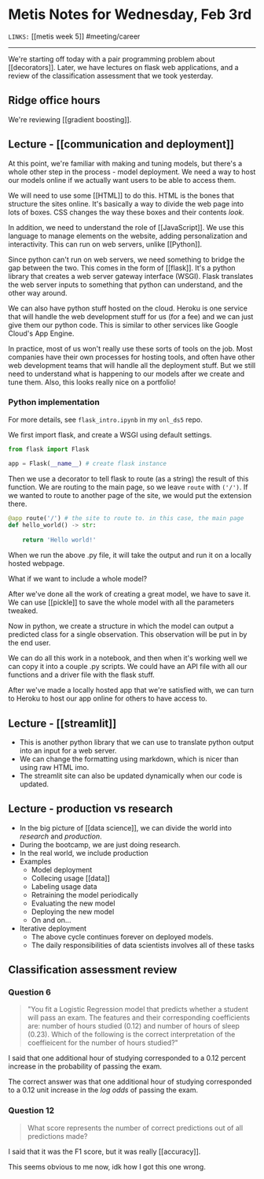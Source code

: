 # Metis Notes for Wednesday, Feb 3rd
`LINKS:` [[metis week 5]]
#meeting/career

---
We're starting off today with a pair programming problem about [[decorators]]. Later, we have lectures on flask web applications, and a review of the classification assessment that we took yesterday. 

## Ridge office hours
We're reviewing [[gradient boosting]]. 

## Lecture - [[communication and deployment]]
At this point, we're familiar with making and tuning models, but there's a whole other step in the process - model deployment. We need a way to host our models online if we actually want users to be able to access them. 

We will need to use some [[HTML]] to do this. HTML is the bones that structure the sites online. It's basically a way to divide the web page into lots of boxes. CSS changes the way these boxes and their contents *look.*

In addition, we need to understand the role of [[JavaScript]]. We use this language to manage elements on the website, adding personalization and interactivity. This can run on web servers, unlike [[Python]]. 

Since python can't run on web servers, we need something to bridge the gap between the two. This comes in the form of [[flask]]. It's a python library that creates a web server gateway interface (WSGI). Flask translates the web server inputs to something that python can understand, and the other way around.

We can also have python stuff hosted on the cloud. Heroku is one service that will handle the web development stuff for us (for a fee) and we can just give them our python code. This is similar to other services like Google Cloud's App Engine. 

In practice, most of us won't really use these sorts of tools on the job. Most companies have their own processes for hosting tools, and often have other web development teams that will handle all the deployment stuff. But we still need to understand what is happening to our models after we create and tune them. Also, this looks really nice on a portfolio!

### Python implementation
For more details, see `flask_intro.ipynb` in my `onl_ds5` repo. 

We first import flask, and  create a WSGI using default settings.

```python
from flask import Flask

app = Flask(__name__) # create flask instance

```

Then we use a decorator to tell flask to route (as a string) the result of this function. We are routing to the main page, so we leave `route` with `('/')`. If we wanted to route to another page of the site, we would put the extension there. 

```python
@app route('/') # the site to route to. in this case, the main page
def hello_world() -> str:
	
	return 'Hello world!'

```

When we run the above .py file, it will take the output and run it on a locally hosted webpage. 

What if we want to include a whole model?

After we've done all the work of creating a great model, we have to save it. We can use [[pickle]] to save the whole model with all the parameters tweaked. 

Now in python, we create a structure in which the model can output a predicted class for a single observation. This observation will be put in by the end user. 

We can do all this work in a notebook, and then when it's working well we can copy it into a couple .py scripts. We could have an API file with all our functions and a driver file with the flask stuff. 

After we've made a locally hosted app that we're satisfied with, we can turn to Heroku to host our app online for others to have access to. 

## Lecture - [[streamlit]]
- This is another python library that we can use to translate python output into an input for a web server. 
- We can change the formatting using markdown, which is nicer than using raw HTML imo. 
- The streamlit site can also be updated dynamically when our code is updated. 

## Lecture - production vs research
- In the big picture of [[data science]], we can divide the world into *research* and *production*. 
- During the bootcamp, we are just doing research.
- In the real world, we include production
- Examples
	- Model deployment
	- Collecing usage [[data]]
	- Labeling usage data
	- Retraining the model periodically
	- Evaluating the new model
	- Deploying the new model
	- On and on...
- Iterative deployment
	- The above cycle continues forever on deployed models. 
	- The daily responsibilities of data scientists involves all of these tasks

## Classification assessment review
### Question 6
> "You fit a Logistic Regression model that predicts whether a student will pass an exam. The features and their corresponding coefficients are: number of hours studied (0.12) and number of hours of sleep (0.23). Which of the following is the correct interpretation of the coeffieicent for the number of hours studied?"

 I said that one additional hour of studying corresponded to a 0.12 percent increase in the probability of passing the exam.
 
The correct answer was that one additional hour of studying corresponded to a 0.12 unit increase in the *log odds* of passing the exam.

### Question 12
> What score represents the number of correct predictions out of all predictions made?

I said that it was the F1 score, but it was really [[accuracy]]. 

This seems obvious to me now, idk how I got this one wrong. 
